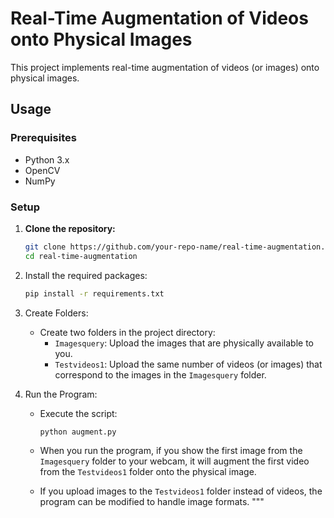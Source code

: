 # Real-Time Augmentation of Videos onto Physical Images

This project implements real-time augmentation of videos (or images) onto physical images.

## Usage

### Prerequisites

- Python 3.x
- OpenCV
- NumPy

### Setup

1. **Clone the repository:**
    ```bash
    git clone https://github.com/your-repo-name/real-time-augmentation.git
    cd real-time-augmentation
    ```

2. Install the required packages:
    ```bash
    pip install -r requirements.txt
    ```

3. Create Folders:

    - Create two folders in the project directory:
        - `Imagesquery`: Upload the images that are physically available to you.
        - `Testvideos1`: Upload the same number of videos (or images) that correspond to the images in the `Imagesquery` folder.

4. Run the Program:

    - Execute the script:
        ```bash
        python augment.py
        ```

    - When you run the program, if you show the first image from the `Imagesquery` folder to your webcam, it will augment the first video from the `Testvideos1` folder onto the physical image.

    - If you upload images to the `Testvideos1` folder instead of videos, the program can be modified to handle image formats.
    """
